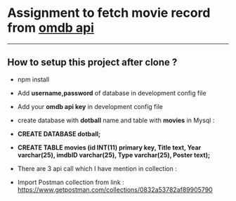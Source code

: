 # Assignment to fetch movie record from [omdb api](http://www.omdbapi.com/)
------------------------------------------------------
## How to setup this project after clone ?
* npm install
* Add **username,password** of database in development config file
* Add your **omdb api key** in development config file
* create database with **dotball** name and table with **movies** in Mysql : 
* **CREATE DATABASE dotball;**

* **CREATE TABLE movies
  (id INT(11) primary key,
  Title text,
  Year varchar(25),
  imdbID varchar(25),
  Type varchar(25),
  Poster text);**

 * There are 3 api call which I have mention in collection : 
  - Import Postman collection from link : https://www.getpostman.com/collections/0832a53782af89905790